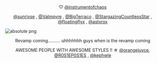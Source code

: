 <p align="center"> ♡  <a href="https://github.com/instrumentofchaos">@instrumentofchaos</a>
<p align="center"> <a href="https://github.com/sunrivse">@sunrivse</a> , <a href="https://github.com/Valmpyre">@Valmpyre</a> , <a href="https://github.com/BigTerraco">@BigTerraco</a> , <a href="https://github.com/StargazingCountlessStar">@StargazingCountlessStar</a> ,  <a href="https://github.com/floatingflyx">@floatingflyx</a> , <a href="https://github.com/astxrox">@astxrox</a>

 ![absolute png](https://github.com/user-attachments/assets/c0d1cf35-4887-4140-a905-3cf048186214)
 <p align="center"> Revamp coming.......... uhhhhhhh guys when is the revamp coming

 <p align="center"> AWESOME PEOPLE WITH AWESOME STYLES !!  ☆ <a href="https://github.com/orangejuyce">@orangejuyce</a>, <a href="https://github.com/R0S1EP0S1ES">@R0S1EP0S1ES</a> , <a href="https://github.com/kephwle">@kephwle</a>
